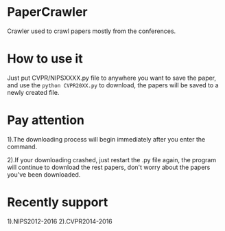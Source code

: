 # PaperCrawler
Crawler used to crawl papers mostly from the conferences.

# How to use it 
Just put CVPR/NIPSXXXX.py file to anywhere you want to save the paper,
and use the `python CVPR20XX.py` to download, the papers will be saved 
to a newly created file.

# Pay attention

1).The downloading process will begin immediately after you enter the command.

2).If your downloading crashed, just restart the .py file again, the program 
will continue to download the rest papers, don't worry about the papers you've 
been downloaded.

# Recently support
1).NIPS2012-2016
2).CVPR2014-2016
